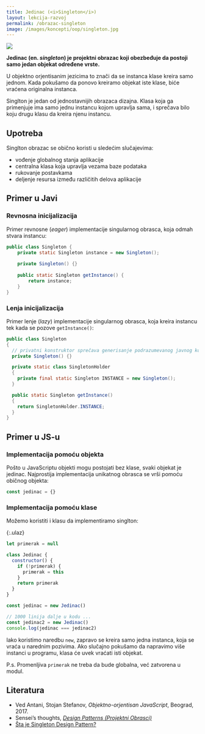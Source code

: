 ```yaml
---
title: Jedinac (<i>Singleton</i>)
layout: lekcija-razvoj
permalink: /obrazac-singleton
image: /images/koncepti/oop/singleton.jpg
---
```


![]({{page.image}})

**Jedinac (en. *singleton*) je projektni obrazac koji obezbeđuje da postoji samo jedan objekat određene vrste.**

U objektno orjentisanim jezicima to znači da se instanca klase kreira samo jednom. Kada pokušamo da ponovo kreiramo objekat iste klase, biće vraćena originalna instanca.

Singlton je jedan od jednostavnijih obrazaca dizajna. Klasa koja ga primenjuje ima samo jednu instancu kojom upravlja sama, i sprečava bilo koju drugu klasu da kreira njenu instancu.

## Upotreba

Singlton obrazac se obično koristi u sledećim slučajevima:
- vođenje globalnog stanja aplikacije
- centralna klasa koja upravlja vezama baze podataka
- rukovanje postavkama 
- deljenje resursa između različitih delova aplikacije

## Primer u Javi

### Revnosna inicijalizacija

Primer revnosne (*eager*) implementacije singularnog obrasca, koja odmah stvara instancu:

```java
public class Singleton {
    private static Singleton instance = new Singleton();
 
    private Singleton() {}
 
    public static Singleton getInstance() {
        return instance;
    }
}
```

### Lenja inicijalizacija

Primer lenje (*lazy*) implementacije singularnog obrasca, koja kreira instancu tek kada se pozove `getInstance()`:

```java
public class Singleton
{
  // privatni konstruktor sprečava generisanje podrazumevanog javnog konstruktora
  private Singleton() {}

  private static class SingletonHolder
  {
    private final static Singleton INSTANCE = new Singleton();
  }

  public static Singleton getInstance()
  {
    return SingletonHolder.INSTANCE;
  }
}
```

## Primer u JS-u

### Implementacija pomoću objekta

Pošto u JavaScriptu objekti mogu postojati bez klase, svaki objekat je jedinac. Najprostija implementacija unikatnog obrasca se vrši pomoću običnog objekta:

```js
const jedinac = {}
```

### Implementacija pomoću klase

Možemo koristiti i klasu da implementiramo singlton:

{:.ulaz}
```js
let primerak = null

class Jedinac {
  constructor() {
    if (!primerak) {
      primerak = this
    }
    return primerak
  }
}

const jedinac = new Jedinac()

// 1000 linija dalje u kodu ...
const jedinac2 = new Jedinac()
console.log(jedinac === jedinac2)
```

Iako koristimo naredbu `new`, zapravo se kreira samo jedna instanca, koja se vraća u narednim pozivima. Ako slučajno pokušamo da napravimo više instanci u programu, klasa će uvek vraćati isti objekat.

P.s. Promenljiva `primerak` ne treba da bude globalna, već zatvorena u modul.

## Literatura

- Ved Antani, Stojan Stefanov, *Objektno-orjentisan JavaScript*, Beograd, 2017.
- Sensei’s thoughts, *[Design Patterns (Projektni Obrasci)](https://senseithoughts.wordpress.com/2007/05/29/design-patterns-projektni-obrasci/)*
- [Šta je Singleton Design Pattern?](https://bs.linux-console.net/?p=27048#gsc.tab=0)
